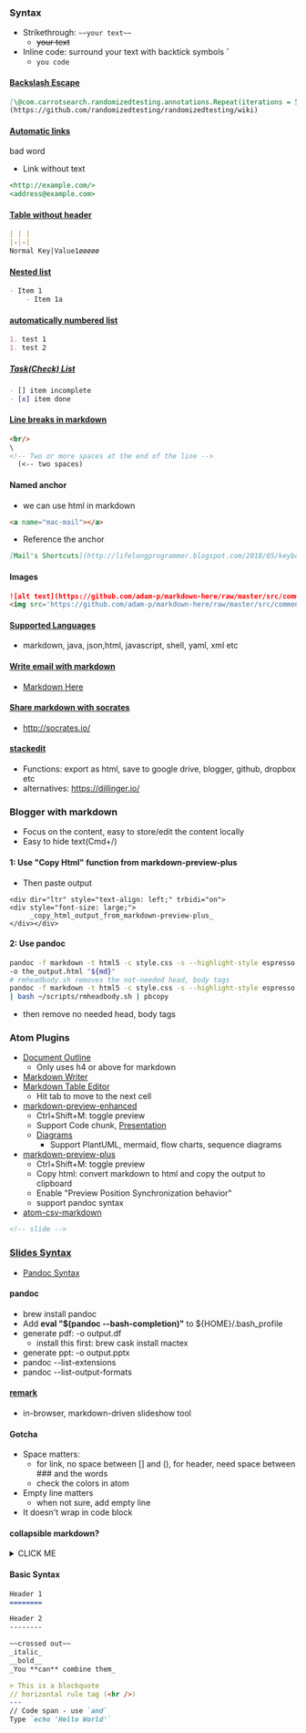 <!-- http://lifelongprogrammer.blogspot.com/2018/05/markdown-tips.html -->
### Syntax
- Strikethrough: `~~your text~~`
  - ~~your text~~
- Inline code: surround your text with backtick symbols **\`**
  - `you code`
#### [Backslash Escape](https://golem.ph.utexas.edu/~distler/maruku/markdown_syntax.html#autoescape)
```markdown
[\@com.carrotsearch.randomizedtesting.annotations.Repeat(iterations = 5)]
(https://github.com/randomizedtesting/randomizedtesting/wiki)
```
#### [Automatic links](https://daringfireball.net/projects/markdown/syntax#autolink)
bad word
- Link without text
```markdown
<http://example.com/>
<address@example.com>
```

#### [Table without header](https://stackoverflow.com/questions/17536216/create-table-without-header-in-markdown/39322697)
```markdown
| | |
|-|-|
Normal Key|Value1øøøøø
```

#### [Nested list](https://stackoverflow.com/questions/37575916/how-to-markdown-nested-list-items-in-bitbucket)
```markdown
- Item 1
    - Item 1a
```

#### [automatically numbered list](https://stackoverflow.com/questions/12145232/create-an-automatically-numbered-list)
```markdown
1. test 1
1. test 2
```

##### [Task(Check) List](https://blog.github.com/2014-04-28-task-lists-in-all-markdown-documents/)
```markdown
- [] item incomplete
- [x] item done
```

#### [Line breaks in markdown]()
```markdown
<br/>
\
<!-- Two or more spaces at the end of the line -->
  (<-- two spaces)
```

#### Named anchor
- we can use html in markdown
```html
<a name="mac-mail"></a>
```
- Reference the anchor
```markdown
[Mail's Shortcuts](http://lifelongprogrammer.blogspot.com/2018/05/keyboard-shortcuts.html#mac-mail)
```

#### Images
```markdown
![alt text](https://github.com/adam-p/markdown-here/raw/master/src/common/images/icon48.png "Logo Title Text 1")
<img src='https://github.com/adam-p/markdown-here/raw/master/src/common/images/icon48.png' alt='alt text' />
```

#### [Supported Languages](http://www.rubycoloredglasses.com/2013/04/languages-supported-by-github-flavored-markdown/)
- markdown, java, json,html, javascript, shell, yaml, xml etc

#### [Write email with markdown](https://markdown-here.com/)
- [Markdown Here](https://chrome.google.com/webstore/detail/markdown-here/elifhakcjgalahccnjkneoccemfahfoa/related)

#### [Share markdown with socrates](http://socrates.io/)
- <http://socrates.io/>

#### [stackedit](https://stackedit.io/app#)
- Functions: export as html, save to google drive, blogger, github, dropbox etc
- alternatives: <https://dillinger.io/>

### Blogger with markdown
- Focus on the content, easy to store/edit the content locally
- Easy to hide text(Cmd+/)

#### 1: Use "Copy Html" function from markdown-preview-plus
- Then paste output
```
<div dir="ltr" style="text-align: left;" trbidi="on">
<div style="font-size: large;">
     _copy_html_output_from_markdown-preview-plus_
</div></div>
```
#### 2: Use pandoc
```bash
pandoc -f markdown -t html5 -c style.css -s --highlight-style espresso \
-o the_output.html "${md}"
# rmheadbody.sh removes the not-needed head, body tags
pandoc -f markdown -t html5 -c style.css -s --highlight-style espresso "${md}" \
| bash ~/scripts/rmheadbody.sh | pbcopy
```
- then remove no needed head, body tags

### Atom Plugins
- [Document Outline](https://atom.io/packages/document-outline)
  - Only uses h4 or above for markdown
- [Markdown Writer](https://atom.io/packages/markdown-writer)
- [Markdown Table Editor](https://atom.io/packages/markdown-table-editor)
  - Hit tab to move to the next cell
- [markdown-preview-enhanced](https://github.com/shd101wyy/markdown-preview-enhanced)
  - Ctrl+Shift+M: toggle preview
  - Support Code chunk, [Presentation](https://shd101wyy.github.io/markdown-preview-enhanced/#/presentation)
  - [Diagrams](https://shd101wyy.github.io/markdown-preview-enhanced/#/diagrams)
    - Support PlantUML, mermaid, flow charts, sequence diagrams
- [markdown-preview-plus](https://atom.io/packages/markdown-preview-plus)
  - Ctrl+Shift+M: toggle preview
  - Copy html: convert markdown to html and copy the output to clipboard
  - Enable "Preview Position Synchronization behavior"
  - support pandoc syntax
- [atom-csv-markdown](https://atom.io/packages/atom-csv-markdown)

```markdown
<!-- slide -->
```

### [Slides Syntax](https://opensource.com/article/18/5/markdown-slide-generators)
- [Pandoc Syntax](https://pandoc.org/MANUAL.html#producing-slide-shows-with-pandoc)

#### pandoc
- brew install pandoc
- Add **eval "$(pandoc --bash-completion)"** to ${HOME}/.bash_profile
- generate pdf: -o output.df
    - install this first: brew cask install mactex
- generate ppt: -o output.pptx
- pandoc --list-extensions
- pandoc --list-output-formats

#### [remark](https://github.com/gnab/remark)
- in-browser, markdown-driven slideshow tool

#### Gotcha
- Space matters:
    - for link, no space between [] and (), for header, need space between ### and the words
    - check the colors in atom
- Empty line matters
    - when not sure, add empty line
- It doesn't wrap in code block

#### collapsible markdown?
<details><summary>CLICK ME</summary>
hidden by default
</details>

#### Basic Syntax
```markdown
Header 1
========

Header 2
--------

~~crossed out~~
_italic_
__bold__
_You **can** combine them_

> This is a blockquote
// horizontal rule tag (<hr />) 
---
// Code span - use `and`
Type `echo 'Hello World'`
```